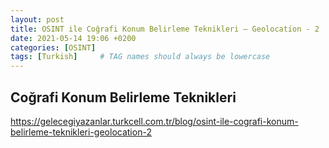 ```yaml
---
layout: post
title: OSINT ile Coğrafi Konum Belirleme Teknikleri – Geolocation - 2
date: 2021-05-14 19:06 +0200
categories: [OSINT]
tags: [Turkish]     # TAG names should always be lowercase
---
```


## Coğrafi Konum Belirleme Teknikleri

https://gelecegiyazanlar.turkcell.com.tr/blog/osint-ile-cografi-konum-belirleme-teknikleri-geolocation-2
